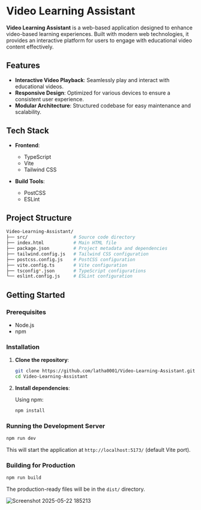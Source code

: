 # Video Learning Assistant

**Video Learning Assistant** is a web-based application designed to enhance video-based learning experiences. Built with modern web technologies, it provides an interactive platform for users to engage with educational video content effectively.

##  Features

* **Interactive Video Playback**: Seamlessly play and interact with educational videos.
* **Responsive Design**: Optimized for various devices to ensure a consistent user experience.
* **Modular Architecture**: Structured codebase for easy maintenance and scalability.

##  Tech Stack

* **Frontend**:

  * TypeScript
  * Vite
  * Tailwind CSS
* **Build Tools**:

  * PostCSS
  * ESLint

##  Project Structure

```bash
Video-Learning-Assistant/
├── src/                 # Source code directory
├── index.html           # Main HTML file
├── package.json         # Project metadata and dependencies
├── tailwind.config.js   # Tailwind CSS configuration
├── postcss.config.js    # PostCSS configuration
├── vite.config.ts       # Vite configuration
├── tsconfig*.json       # TypeScript configurations
└── eslint.config.js     # ESLint configuration
```



##  Getting Started

### Prerequisites

* Node.js
* npm

### Installation

1. **Clone the repository**:

   ```bash
   git clone https://github.com/latha0001/Video-Learning-Assistant.git
   cd Video-Learning-Assistant
   ```



2. **Install dependencies**:

   Using npm:

   ```bash
   npm install
   ```




### Running the Development Server

```bash
npm run dev
```



This will start the application at `http://localhost:5173/` (default Vite port).

### Building for Production

```bash
npm run build
```


The production-ready files will be in the `dist/` directory.

![Screenshot 2025-05-22 185213](https://github.com/user-attachments/assets/5876fe25-fa6f-4305-8bbf-8465cc10afbd)


